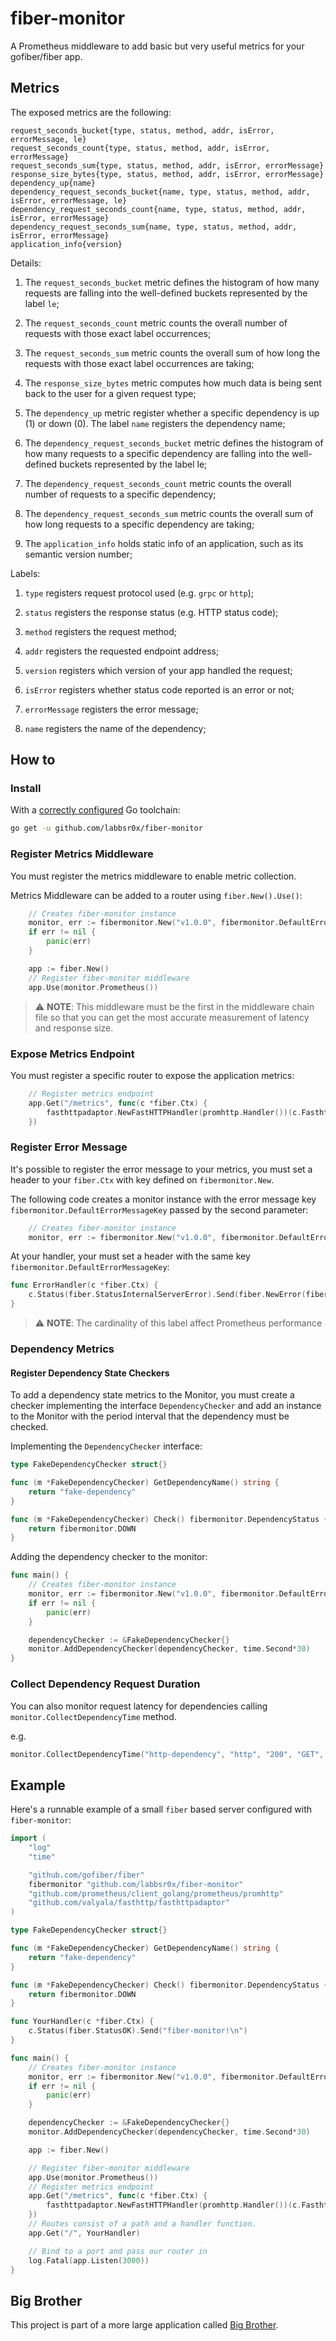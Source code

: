 # fiber-monitor

A Prometheus middleware to add basic but very useful metrics for your gofiber/fiber app.

## Metrics

The exposed metrics are the following:

```
request_seconds_bucket{type, status, method, addr, isError, errorMessage, le}
request_seconds_count{type, status, method, addr, isError, errorMessage}
request_seconds_sum{type, status, method, addr, isError, errorMessage}
response_size_bytes{type, status, method, addr, isError, errorMessage}
dependency_up{name}
dependency_request_seconds_bucket{name, type, status, method, addr, isError, errorMessage, le}
dependency_request_seconds_count{name, type, status, method, addr, isError, errorMessage}
dependency_request_seconds_sum{name, type, status, method, addr, isError, errorMessage}
application_info{version}
```

Details:

1. The `request_seconds_bucket` metric defines the histogram of how many requests are falling into the well-defined buckets represented by the label `le`;

2. The `request_seconds_count` metric counts the overall number of requests with those exact label occurrences;

3. The `request_seconds_sum` metric counts the overall sum of how long the requests with those exact label occurrences are taking;

4. The `response_size_bytes` metric computes how much data is being sent back to the user for a given request type;

5. The `dependency_up` metric register whether a specific dependency is up (1) or down (0). The label `name` registers the dependency name;

6. The `dependency_request_seconds_bucket` metric defines the histogram of how many requests to a specific dependency are falling into the well-defined buckets represented by the label le;

7. The `dependency_request_seconds_count` metric counts the overall number of requests to a specific dependency;

8. The `dependency_request_seconds_sum` metric counts the overall sum of how long requests to a specific dependency are taking;

9. The `application_info` holds static info of an application, such as its semantic version number;

Labels:

1. `type` registers request protocol used (e.g. `grpc` or `http`);

2. `status` registers the response status (e.g. HTTP status code);

3. `method` registers the request method;

4. `addr` registers the requested endpoint address;

5. `version` registers which version of your app handled the request;

6. `isError` registers whether status code reported is an error or not;

7. `errorMessage` registers the error message;

8. `name` registers the name of the dependency;

## How to

### Install

With a [correctly configured](https://golang.org/doc/install#testing) Go toolchain:

```sh
go get -u github.com/labbsr0x/fiber-monitor
```

### Register Metrics Middleware 
You must register the metrics middleware to enable metric collection. 

Metrics Middleware can be added to a router using `fiber.New().Use()`:

```go
    // Creates fiber-monitor instance
    monitor, err := fibermonitor.New("v1.0.0", fibermonitor.DefaultErrorMessageKey, fibermonitor.DefaultBuckets)
    if err != nil {
        panic(err)
    }

    app := fiber.New()
    // Register fiber-monitor middleware
    app.Use(monitor.Prometheus())
```

> :warning: **NOTE**: 
> This middleware must be the first in the middleware chain file so that you can get the most accurate measurement of latency and response size.

### Expose Metrics Endpoint

You must register a specific router to expose the application metrics:

```go
    // Register metrics endpoint
	app.Get("/metrics", func(c *fiber.Ctx) {
		fasthttpadaptor.NewFastHTTPHandler(promhttp.Handler())(c.Fasthttp)
	})
```

### Register Error Message

It's possible to register the error message to your metrics, you must set a header to your `fiber.Ctx` with key defined on `fibermonitor.New`.

The following code creates a monitor instance with the error message key `fibermonitor.DefaultErrorMessageKey` passed by the second parameter:

```go
    // Creates fiber-monitor instance
	monitor, err := fibermonitor.New("v1.0.0", fibermonitor.DefaultErrorMessageKey, fibermonitor.DefaultBuckets)
```

At your handler, your must set a header with the same key `fibermonitor.DefaultErrorMessageKey`:
```go
func ErrorHandler(c *fiber.Ctx) {
    c.Status(fiber.StatusInternalServerError).Send(fiber.NewError(fiber.DefaultErrorMessageKey, "this is an error message - internal server error"))
}
``` 

> :warning: **NOTE**: 
> The cardinality of this label affect Prometheus performance 

### Dependency Metrics

#### Register Dependency State Checkers

To add a dependency state metrics to the Monitor, you must create a checker implementing the interface `DependencyChecker` and add an instance to the Monitor with the period interval that the dependency must be checked.

Implementing the `DependencyChecker` interface:
```go
type FakeDependencyChecker struct{}

func (m *FakeDependencyChecker) GetDependencyName() string {
	return "fake-dependency"
}

func (m *FakeDependencyChecker) Check() fibermonitor.DependencyStatus {
	return fibermonitor.DOWN
}
```

Adding the dependency checker to the monitor:
```go
func main() {
	// Creates fiber-monitor instance
	monitor, err := fibermonitor.New("v1.0.0", fibermonitor.DefaultErrorMessageKey, fibermonitor.DefaultBuckets)
	if err != nil {
		panic(err)
	}

	dependencyChecker := &FakeDependencyChecker{}
	monitor.AddDependencyChecker(dependencyChecker, time.Second*30)
}
```

### Collect Dependency Request Duration

You can also monitor request latency for dependencies calling `monitor.CollectDependencyTime` method.

e.g.
```go
monitor.CollectDependencyTime("http-dependency", "http", "200", "GET", "localhost:3000", "false", "", 10)
``` 

## Example

Here's a runnable example of a small `fiber` based server configured with `fiber-monitor`:

```go
import (
	"log"
	"time"

	"github.com/gofiber/fiber"
	fibermonitor "github.com/labbsr0x/fiber-monitor"
	"github.com/prometheus/client_golang/prometheus/promhttp"
	"github.com/valyala/fasthttp/fasthttpadaptor"
)

type FakeDependencyChecker struct{}

func (m *FakeDependencyChecker) GetDependencyName() string {
	return "fake-dependency"
}

func (m *FakeDependencyChecker) Check() fibermonitor.DependencyStatus {
	return fibermonitor.DOWN
}

func YourHandler(c *fiber.Ctx) {
	c.Status(fiber.StatusOK).Send("fiber-monitor!\n")
}

func main() {
	// Creates fiber-monitor instance
	monitor, err := fibermonitor.New("v1.0.0", fibermonitor.DefaultErrorMessageKey, fibermonitor.DefaultBuckets)
	if err != nil {
		panic(err)
	}

	dependencyChecker := &FakeDependencyChecker{}
	monitor.AddDependencyChecker(dependencyChecker, time.Second*30)

	app := fiber.New()

	// Register fiber-monitor middleware
	app.Use(monitor.Prometheus())
	// Register metrics endpoint
	app.Get("/metrics", func(c *fiber.Ctx) {
		fasthttpadaptor.NewFastHTTPHandler(promhttp.Handler())(c.Fasthttp)
	})
	// Routes consist of a path and a handler function.
	app.Get("/", YourHandler)

	// Bind to a port and pass our router in
	log.Fatal(app.Listen(3000))
}
```

## Big Brother

This project is part of a more large application called [Big Brother](https://github.com/labbsr0x/big-brother).